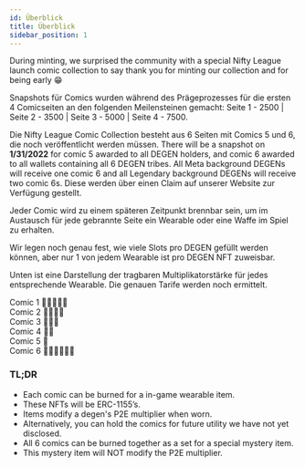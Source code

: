 ```yaml
---
id: Überblick
title: Überblick
sidebar_position: 1
---
```


During minting, we surprised the community with a special Nifty League launch comic collection to say thank you for minting our collection and for being early 😁

Snapshots für Comics wurden während des Prägeprozesses für die ersten 4 Comicseiten an den folgenden Meilensteinen gemacht: Seite 1 - 2500 | Seite 2 - 3500 | Seite 3 - 5000 | Seite 4 - 7500.

Die Nifty League Comic Collection besteht aus 6 Seiten mit Comics 5 und 6, die noch veröffentlicht werden müssen. There will be a snapshot on **1/31/2022** for comic 5 awarded to all DEGEN holders, and comic 6 awarded to all wallets containing all 6 DEGEN tribes. All Meta background DEGENs will receive one comic 6 and all Legendary background DEGENs will receive two comic 6s. Diese werden über einen Claim auf unserer Website zur Verfügung gestellt.

Jeder Comic wird zu einem späteren Zeitpunkt brennbar sein, um im Austausch für jede gebrannte Seite ein Wearable oder eine Waffe im Spiel zu erhalten.

Wir legen noch genau fest, wie viele Slots pro DEGEN gefüllt werden können, aber nur 1 von jedem Wearable ist pro DEGEN NFT zuweisbar.

Unten ist eine Darstellung der tragbaren Multiplikatorstärke für jedes entsprechende Wearable. Die genauen Tarife werden noch ermittelt.

Comic 1 💪💪💪💪💪  
Comic 2 💪💪💪💪  
Comic 3 💪💪💪  
Comic 4 💪💪  
Comic 5 💪  
Comic 6 💪💪💪💪💪💪

### TL;DR

- Each comic can be burned for a in-game wearable item.
- These NFTs will be ERC-1155’s.
- Items modify a degen's P2E multiplier when worn.
- Alternatively, you can hold the comics for future utility we have not yet disclosed.
- All 6 comics can be burned together as a set for a special mystery item.
- This mystery item will NOT modify the P2E multiplier.

